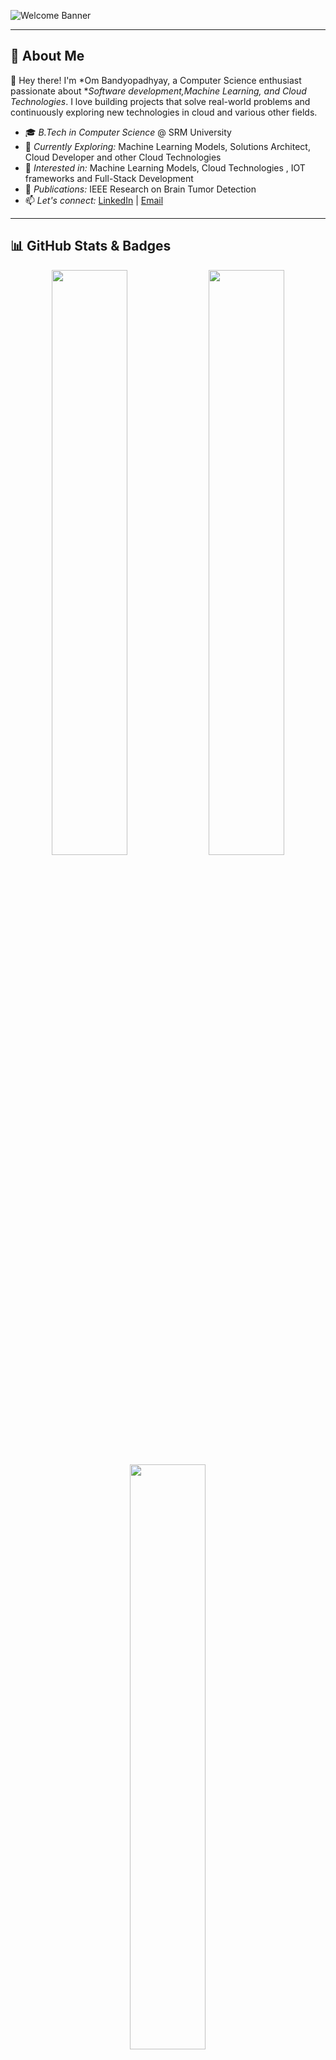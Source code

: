 ![Welcome Banner](https://readme-typing-svg.herokuapp.com?font=Fira+Code&size=22&pause=1000&color=2AFFE2&width=600&lines=Hi+there!+I'm+Om+Bandyopadhyay;A+Passionate+Developer+%7C+AI+%7C+Finance+%7C+Cloud+%7C+Web+Dev;Welcome+to+my+GitHub+profile!)

---

## 🚀 About Me

👋 Hey there! I'm *Om Bandyopadhyay, a Computer Science enthusiast passionate about **Software development,Machine Learning, and Cloud Technologies*. I love building projects that solve real-world problems and continuously exploring new technologies in cloud and various other fields.

- 🎓 *B.Tech in Computer Science* @ SRM University
- 📌 *Currently Exploring:* Machine Learning Models, Solutions Architect, Cloud Developer and other Cloud Technologies
- 🚀 *Interested in:* Machine Learning Models, Cloud Technologies , IOT frameworks and Full-Stack Development
- 📖 *Publications:* IEEE Research on Brain Tumor Detection
- 📫 *Let's connect:* [LinkedIn](https://www.linkedin.com/in/om-bandyopadhyay/) | [Email](mailto:ombandyopadhyay@gmail.com)

---

## 📊 GitHub Stats & Badges

<p align="center">
  <img src="https://github-readme-stats.vercel.app/api?username=your-github-username&show_icons=true&theme=radical" width=49% />
  <img src="https://github-readme-streak-stats.herokuapp.com/?user=your-github-username&theme=radical" width=49% />
  <img src="https://github-readme-stats.vercel.app/api/top-langs/?username=your-github-username&layout=compact&theme=radical" width=49% />
</p>

---

## 🔥 Tech Stack

### Languages & Frameworks
![Python](https://img.shields.io/badge/Python-3776AB?style=for-the-badge&logo=python&logoColor=white)
![C++](https://img.shields.io/badge/C%2B%2B-00599C?style=for-the-badge&logo=c%2B%2B&logoColor=white)
![TensorFlow](https://img.shields.io/badge/TensorFlow-FF6F00?style=for-the-badge&logo=tensorflow&logoColor=white)
![React](https://img.shields.io/badge/React-20232A?style=for-the-badge&logo=react&logoColor=61DAFB)

### Tools & Platforms
![GitHub](https://img.shields.io/badge/GitHub-181717?style=for-the-badge&logo=github&logoColor=white)
![Docker](https://img.shields.io/badge/Docker-2496ED?style=for-the-badge&logo=docker&logoColor=white)
![Firebase](https://img.shields.io/badge/Firebase-FFCA28?style=for-the-badge&logo=firebase&logoColor=black)
![AWS](https://img.shields.io/badge/AWS-232F3E?style=for-the-badge&logo=amazon-aws&logoColor=white)

---

## 📌 Featured Projects

### 🚀 Brain Tumor Detection
- *Tech Stack:* Python, NumPy, Pandas, TensorFlow, VGG16
- *Description:* Achieved *97% accuracy* in detecting brain tumors using CNNs.
- *Publication:* [IEEE Xplore](https://ieeexplore.ieee.org/document/10698772)

### 🌦 Weather Prediction Using IoT
- *Tech Stack:* Raspberry Pi, Chart.js, React.js, Flask, IoT sensors
- *Description:* IoT device to predict weather using soil moisture & atmospheric pressure.

### 🔍 Cyberbullying Detection
- *Tech Stack:* Python, TensorFlow, NLP, Machine Learning
- *Description:* Comparative study of ML models for cyberbullying detection (SGD Classifier performed best).

---

## 🎯 Achievements & Certifications

🏆 *Winner of IITB Hackathon* – Developed a smart IoT-based weather prediction system.
📜 *Published Research in IEEE* – Brain Tumor Detection using VGG16.

---

## 📫 Let's Connect!

[![LinkedIn](https://www.linkedin.com/in/om-bandyopadhyay/)
[![Email](https://img.shields.io/badge/Email-ombandyopadhyay@gmail.com-red?style=for-the-badge&logo=gmail&logoColor=white)](mailto:ombandyopadhyay@gmail.com)

---

⭐ *If you like my work, consider starring my repos!* ⭐

